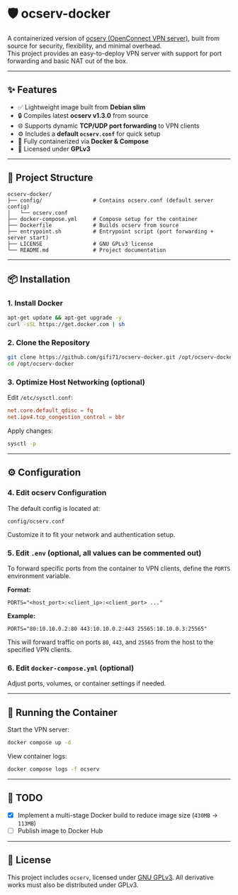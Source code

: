 # 🛡️ ocserv-docker

A containerized version of [ocserv (OpenConnect VPN server)](http://www.infradead.org/ocserv/), built from source for security, flexibility, and minimal overhead.  
This project provides an easy-to-deploy VPN server with support for port forwarding and basic NAT out of the box.

---

## ✨ Features

- ✅ Lightweight image built from **Debian slim**
- 🔒 Compiles latest **ocserv v1.3.0** from source
- 🌐 Supports dynamic **TCP/UDP port forwarding** to VPN clients
- ⚙️ Includes a **default `ocserv.conf`** for quick setup
- 🐳 Fully containerized via **Docker & Compose**
- 📜 Licensed under **GPLv3**

---

## 📁 Project Structure

```plain
ocserv-docker/
├── config/                # Contains ocserv.conf (default server config)
│   └── ocserv.conf
├── docker-compose.yml     # Compose setup for the container
├── Dockerfile             # Builds ocserv from source
├── entrypoint.sh          # Entrypoint script (port forwarding + server start)
├── LICENSE                # GNU GPLv3 license
└── README.md              # Project documentation
````

---

## 📦 Installation

### 1. Install Docker

```bash
apt-get update && apt-get upgrade -y
curl -sSL https://get.docker.com | sh
````

### 2. Clone the Repository

```bash
git clone https://github.com/gifi71/ocserv-docker.git /opt/ocserv-docker
cd /opt/ocserv-docker
```

### 3. Optimize Host Networking (optional)

Edit `/etc/sysctl.conf`:

```conf
net.core.default_qdisc = fq
net.ipv4.tcp_congestion_control = bbr
```

Apply changes:

```bash
sysctl -p
```

---

## ⚙️ Configuration

### 4. Edit ocserv Configuration

The default config is located at:

```plain
config/ocserv.conf
```

Customize it to fit your network and authentication setup.

### 5. Edit `.env` (optional, all values can be commented out)

To forward specific ports from the container to VPN clients, define the `PORTS` environment variable.

**Format:**

```env
PORTS="<host_port>:<client_ip>:<client_port> ..."
```

**Example:**

```env
PORTS="80:10.10.0.2:80 443:10.10.0.2:443 25565:10.10.0.3:25565"
```

This will forward traffic on ports `80`, `443`, and `25565` from the host to the specified VPN clients.

### 6. Edit `docker-compose.yml` (optional)

Adjust ports, volumes, or container settings if needed.

---

## 🚀 Running the Container

Start the VPN server:

```bash
docker compose up -d
```

View container logs:

```bash
docker compose logs -f ocserv
```

---

## 🧱 TODO

- [X] Implement a multi-stage Docker build to reduce image size (`430MB` -> `113MB`)
- [ ] Publish image to Docker Hub

---


## 📜 License

This project includes `ocserv`, licensed under [GNU GPLv3](https://www.gnu.org/licenses/gpl-3.0.html). All derivative works must also be distributed under GPLv3.
